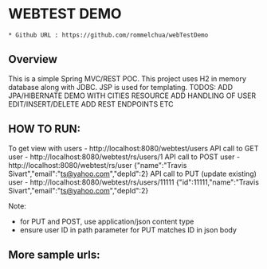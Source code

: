 # WEBTEST DEMO
    * Github URL : https://github.com/rommelchua/webTestDemo

## Overview
This is a simple Spring MVC/REST POC. This project uses H2 in memory database along with JDBC. JSP is used for templating.
TODOS:
ADD JPA/HIBERNATE DEMO WITH CITIES RESOURCE
ADD HANDLING OF USER EDIT/INSERT/DELETE 
ADD REST ENDPOINTS
ETC

## HOW TO RUN:
To get view with users - http://localhost:8080/webtest/users
API call to GET user - http://localhost:8080/webtest/rs/users/1
API call to POST user - http://localhost:8080/webtest/rs/user {"name":"Travis Sivart","email":"ts@yahoo.com","depId":2}
API call to PUT (update existing) user - http://localhost:8080/webtest/rs/users/11111 {"id":11111,"name":"Travis Sivart","email":"ts@yahoo.com","depId":2}

Note:
- for PUT and POST, use application/json content type
- ensure user ID in path parameter for PUT matches ID in json body

## More sample urls:
